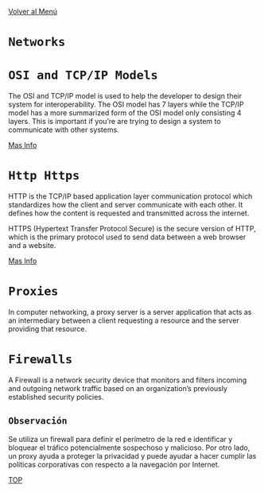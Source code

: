 [Volver al Menú](./root.md)

# `Networks`

# `OSI and TCP/IP Models`

The OSI and TCP/IP model is used to help the developer to design their system for interoperability. The OSI model has 7 layers while the TCP/IP model has a more summarized form of the OSI model only consisting 4 layers. This is important if you’re are trying to design a system to communicate with other systems.

[Mas Info](/internet/NotasGeneralInternet.md)

# `Http Https`

HTTP is the TCP/IP based application layer communication protocol which standardizes how the client and server communicate with each other. It defines how the content is requested and transmitted across the internet.

HTTPS (Hypertext Transfer Protocol Secure) is the secure version of HTTP, which is the primary protocol used to send data between a web browser and a website.

[Mas Info](/internet/protocolos/protocolos.md)

# `Proxies`

In computer networking, a proxy server is a server application that acts as an intermediary between a client requesting a resource and the server providing that resource.

# `Firewalls`

A Firewall is a network security device that monitors and filters incoming and outgoing network traffic based on an organization’s previously established security policies.

## `Observación`

Se utiliza un firewall para definir el perímetro de la red e identificar y bloquear el tráfico potencialmente sospechoso y malicioso. Por otro lado, un proxy ayuda a proteger la privacidad y puede ayudar a hacer cumplir las políticas corporativas con respecto a la navegación por Internet.

[TOP](#networks)
